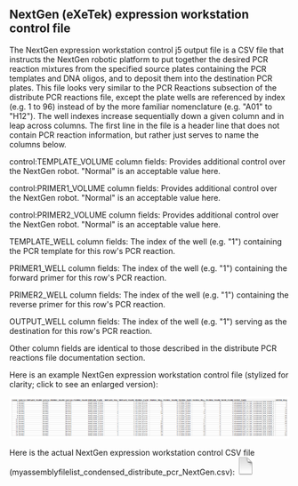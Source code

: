 ## NextGen (eXeTek) expression workstation control file

The NextGen expression workstation control j5 output file is a CSV file that instructs the NextGen robotic platform to put together the desired PCR reaction mixtures from the specified source plates containing the PCR templates and DNA oligos, and to deposit them into the destination PCR plates. This file looks very similar to the PCR Reactions subsection of the distribute PCR reactions file, except the plate wells are referenced by index (e.g. 1 to 96) instead of by the more familiar nomenclature (e.g. "A01" to "H12"). The well indexes increase sequentially down a given column and in leap across columns. The first line in the file is a header line that does not contain PCR reaction information, but rather just serves to name the columns below.

control:TEMPLATE_VOLUME column fields:
Provides additional control over the NextGen robot. "Normal" is an acceptable value here.

control:PRIMER1_VOLUME column fields:
Provides additional control over the NextGen robot. "Normal" is an acceptable value here.

control:PRIMER2_VOLUME column fields:
Provides additional control over the NextGen robot. "Normal" is an acceptable value here.

TEMPLATE_WELL column fields:
The index of the well (e.g. "1") containing the PCR template for this row's PCR reaction.

PRIMER1_WELL column fields:
The index of the well (e.g. "1") containing the forward primer for this row's PCR reaction.

PRIMER2_WELL column fields:
The index of the well (e.g. "1") containing the reverse primer for this row's PCR reaction.

OUTPUT_WELL column fields:
The index of the well (e.g. "1") serving as the destination for this row's PCR reaction.

Other column fields are identical to those described in the distribute PCR reactions file documentation section.

Here is an example NextGen expression workstation control file (stylized for clarity; click to see an enlarged version):

![](../../images/pastedImage94.png)

Here is the actual NextGen expression workstation control CSV file (myassemblyfilelist_condensed_distribute_pcr_NextGen.csv):
[![](../../images/pageIcon.png)](../../documents/myassemblyfilelist_co5.csv)